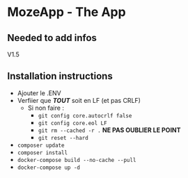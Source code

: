 # MozeApp - The App

## Needed to add infos

V1.5

## Installation instructions

- Ajouter le .ENV
- Verfiier que **_TOUT_** soit en LF (et pas CRLF)
  - Si non faire :
    - `git config core.autocrlf false`
    - `git config core.eol LF`
    - `git rm --cached -r .` **NE PAS OUBLIER LE POINT**
    - `git reset --hard`
- `composer update`
- `composer install`
- `docker-compose build --no-cache --pull`
- `docker-compose up -d`
